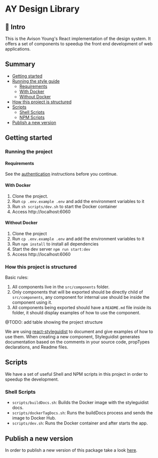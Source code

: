 # AY Design Library

## 👋 Intro


This is the Avison Young's React implementation of the design system. It offers a set of components to speedup the front end development of web applications. 
 
## Summary
- [Getting started](#getting-started)
 - [Running the style guide](#running-the-style-guide)
     - [Requirements](#requirements)
     - [With Docker](#with-docker)
     - [Without Docker](#without-docker)
  - [How this project is structured](#how-this-project-is-structured)
- [Scripts](#scripts)
  - [Shell Scripts](#shell-scripts)
  - [NPM Scripts](#npm-scripts)
- [Publish a new version](#publish-a-new-version)

## Getting started

### Running the project

#### Requirements
See the [authentication](./docs/AUTHENTICATION.md) instructions before you continue.

#### With Docker  

1. Clone the project.
2. Run `cp .env.example .env` and add the environment variables to it
3. Run `sh scripts/dev.sh` to start the Docker container
4. Access http://localhost:6060

#### Without Docker

1. Clone the project
2. Run `cp .env.example .env` and add the environment variables to it
2. Run `npm install` to install all dependencies
3. Start the dev server `npm run start:dev`  
4. Access http://localhost:6060

### How this project is structured

Basic rules:

1. All components live in the `src/components` folder.
2. Only components that will be exported should be directly child of `src/components`, any component for internal use should be inside the component using it.
3. All components being exported should have a `README.md` file inside its folder, it should display examples of how to use the component.


@TODO: add table showing the project structure


We are using [react-styleguidist](https://github.com/styleguidist/react-styleguidist) 
to document and give examples of how to use them. When creating a new component, Styleguidist generates documentation based on the comments in your source code, propTypes declarations, and Readme files. 

## Scripts

We have a set of useful Shell and NPM scripts in this project in order to speedup the development.

### Shell Scripts
- `scripts/buildDocs.sh`: Builds the Docker image with the styleguidist docs.
- `scripts/dockerTagDocs.sh`: Runs the buildDocs process and sends the image to Docker Hub.
- `scripts/dev.sh`: Runs the Docker container and after starts the app.

## Publish a new version

In order to publish a new version of this package take a look [here](./docs/PUBLISH.md).